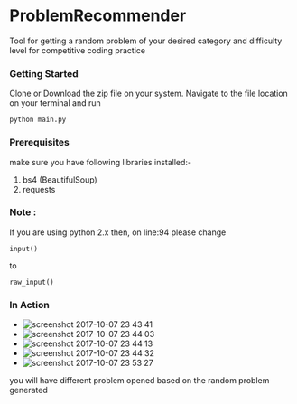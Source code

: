 # ProblemRecommender

Tool for getting a random problem of your desired category and difficulty level for competitive coding practice

### Getting Started

Clone or Download the zip file on your system.
Navigate to the file location on your terminal and run 
```
python main.py
```

### Prerequisites

make sure you have following libraries installed:-<br/>
1. bs4 (BeautifulSoup)
2. requests

### Note : 

If you are using python 2.x then, on line:94 please change
```
input()
```
to 
```
raw_input()
```

### In Action

- ![screenshot 2017-10-07 23 43 41](https://user-images.githubusercontent.com/16227280/31310670-d73acfc0-abb9-11e7-9663-d75b9b2845f4.png)
- ![screenshot 2017-10-07 23 44 03](https://user-images.githubusercontent.com/16227280/31310671-d73f9c1c-abb9-11e7-82d5-14f518394aa7.png)
- ![screenshot 2017-10-07 23 44 13](https://user-images.githubusercontent.com/16227280/31310672-d74425ca-abb9-11e7-85c5-322e81e25364.png)
- ![screenshot 2017-10-07 23 44 32](https://user-images.githubusercontent.com/16227280/31310673-d74b49d6-abb9-11e7-9a63-7fe0af0d75b1.png)
- ![screenshot 2017-10-07 23 53 27](https://user-images.githubusercontent.com/16227280/31310710-bf9d182c-abba-11e7-9aa4-eebbcf7111bf.png)

you will have different problem opened based on the random problem generated
